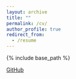 ```yaml
---
layout: archive
title: ""
permalink: /cv/
author_profile: true
redirect_from:
  - /resume
---
```


{% include base_path %}


[GitHub](http://github.com)
